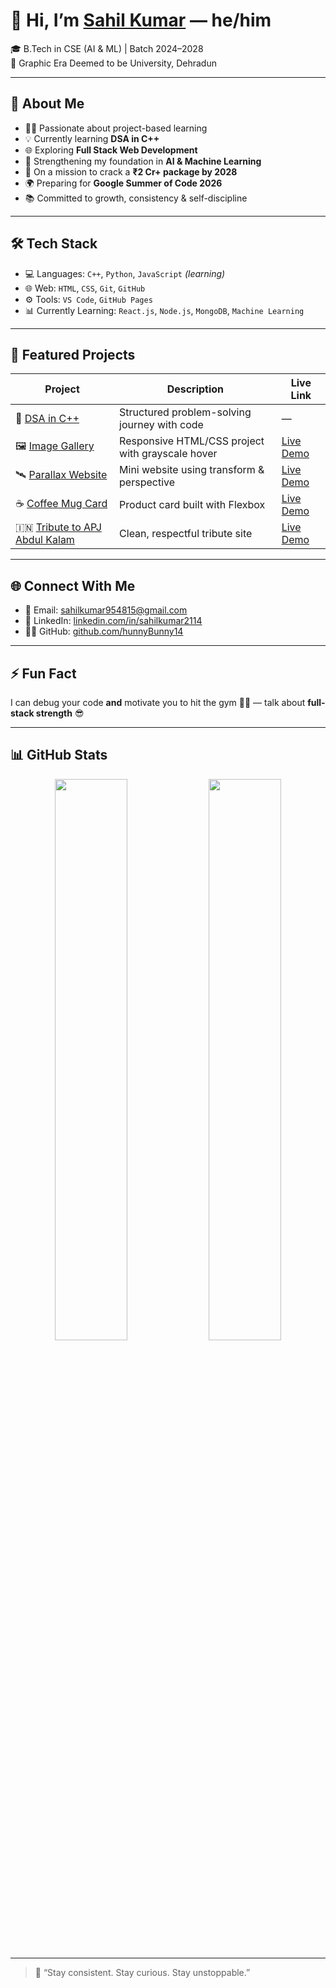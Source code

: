 # 👋 Hi, I’m [Sahil Kumar](https://github.com/hunnyBunny14) — he/him

🎓 B.Tech in CSE (AI & ML) | Batch 2024–2028  
📍 Graphic Era Deemed to be University, Dehradun

---

## 🚀 About Me
- 👨‍💻 Passionate about project-based learning
- 💡 Currently learning **DSA in C++**
- 🌐 Exploring **Full Stack Web Development**
- 🧠 Strengthening my foundation in **AI & Machine Learning**
- 🎯 On a mission to crack a **₹2 Cr+ package by 2028**
- 🌍 Preparing for **Google Summer of Code 2026**
- 📚 Committed to growth, consistency & self-discipline

---

## 🛠️ Tech Stack
- 💻 Languages: `C++`, `Python`, `JavaScript` *(learning)*
- 🌐 Web: `HTML`, `CSS`, `Git`, `GitHub`
- ⚙️ Tools: `VS Code`, `GitHub Pages`
- 📊 Currently Learning: `React.js`, `Node.js`, `MongoDB`, `Machine Learning`

---

## 📌 Featured Projects

| Project | Description | Live Link |
|--------|-------------|-----------|
| 🚀 [DSA in C++](https://github.com/hunnyBunny14/dsa-cpp) | Structured problem-solving journey with code | — |
| 🖼️ [Image Gallery](https://github.com/hunnyBunny14/Image-Gallery) | Responsive HTML/CSS project with grayscale hover | [Live Demo](https://lnkd.in/d7WRQBRb) |
| 🛰️ [Parallax Website](https://github.com/hunnyBunny14/parallax-website) | Mini website using transform & perspective | [Live Demo](https://lnkd.in/gUJYiXtN) |
| ☕ [Coffee Mug Card](https://github.com/hunnyBunny14/coffee-mug) | Product card built with Flexbox | [Live Demo](https://lnkd.in/dENeENN4) |
| 🇮🇳 [Tribute to APJ Abdul Kalam](https://github.com/hunnyBunny14/apj-tribute-page) | Clean, respectful tribute site | [Live Demo](https://lnkd.in/gwV_F2zt) |

---

## 🌐 Connect With Me
- 📧 Email: [sahilkumar954815@gmail.com](mailto:sahilkumar954815@gmail.com)
- 💼 LinkedIn: [linkedin.com/in/sahilkumar2114](https://linkedin.com/in/sahilkumar2114)
- 🧑‍💻 GitHub: [github.com/hunnyBunny14](https://github.com/hunnyBunny14)

---

## ⚡ Fun Fact  
I can debug your code **and** motivate you to hit the gym 🏋️‍♂️ — talk about **full-stack strength** 😎

---

## 📊 GitHub Stats

<p align="center">
  <img src="https://github-readme-stats.vercel.app/api?username=hunnyBunny14&show_icons=true&theme=github_dark&hide_border=true" width="48%" />
  <img src="https://github-readme-streak-stats.herokuapp.com/?user=hunnyBunny14&theme=github-dark&hide_border=true" width="48%" />
</p>

---

> 🧠 “Stay consistent. Stay curious. Stay unstoppable.”
